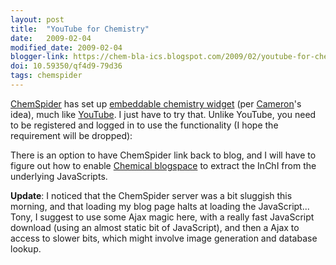 ```yaml
---
layout: post
title:  "YouTube for Chemistry"
date:   2009-02-04
modified_date: 2009-02-04
blogger-link: https://chem-bla-ics.blogspot.com/2009/02/youtube-for-chemistry.html
doi: 10.59350/qf4d9-79d36
tags: chemspider
---
```


[ChemSpider](http://www.chemspider.com/) has set up [embeddable chemistry widget](http://www.chemspider.com/blog/why-are-chemical-structures-like-youtube-videos.html)
(per [Cameron](http://blog.openwetware.org/scienceintheopen/)'s idea), much like [YouTube](http://youtube.com/). I just have to try that.
Unlike YouTube, you need to be registered and logged in to use the functionality (I hope the requirement will be dropped):

<script type="text/javascript" src="http://www.chemspider.com/csjsapi.ashx?op=img&amp;tk=3d178e75-a272-4d60-8ca9-5b1183a0e746&amp;id=171&amp;w=120&amp;p=1&amp;eid=%22azijnzuur%22"></script>

There is an option to have ChemSpider link back to blog, and I will have to figure out how to enable
[Chemical blogspace](http://cb.openmolecules.net/) to extract the InChI from the underlying JavaScripts.

**Update**: I noticed that the ChemSpider server was a bit sluggish this morning, and that loading my blog page halts at loading the
JavaScript... Tony, I suggest to use some Ajax magic here, with a really fast JavaScript download (using an almost static bit of
JavaScript), and then a Ajax to access to slower bits, which might involve image generation and database lookup.
